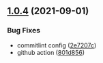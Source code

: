 ## [1.0.4](https://github.com/metalcamp/stockx-data/compare/v1.0.3...v1.0.4) (2021-09-01)

### Bug Fixes

- commitlint config ([2e7207c](https://github.com/metalcamp/stockx-data/commit/2e7207c2e8a4a6cea9fed4c8f962ed727c0541eb))
- github action ([801d856](https://github.com/metalcamp/stockx-data/commit/801d8569308f139c52ebc800297f1343cb8a32bd))
